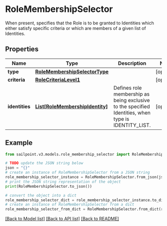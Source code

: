 # RoleMembershipSelector

When present, specifies that the Role is to be granted to Identities which either satisfy specific criteria or which are members of a given list of Identities.

## Properties

Name | Type | Description | Notes
------------ | ------------- | ------------- | -------------
**type** | [**RoleMembershipSelectorType**](RoleMembershipSelectorType.md) |  | [optional] 
**criteria** | [**RoleCriteriaLevel1**](RoleCriteriaLevel1.md) |  | [optional] 
**identities** | [**List[RoleMembershipIdentity]**](RoleMembershipIdentity.md) | Defines role membership as being exclusive to the specified Identities, when type is IDENTITY_LIST. | [optional] 

## Example

```python
from sailpoint.v3.models.role_membership_selector import RoleMembershipSelector

# TODO update the JSON string below
json = "{}"
# create an instance of RoleMembershipSelector from a JSON string
role_membership_selector_instance = RoleMembershipSelector.from_json(json)
# print the JSON string representation of the object
print(RoleMembershipSelector.to_json())

# convert the object into a dict
role_membership_selector_dict = role_membership_selector_instance.to_dict()
# create an instance of RoleMembershipSelector from a dict
role_membership_selector_from_dict = RoleMembershipSelector.from_dict(role_membership_selector_dict)
```
[[Back to Model list]](../README.md#documentation-for-models) [[Back to API list]](../README.md#documentation-for-api-endpoints) [[Back to README]](../README.md)


